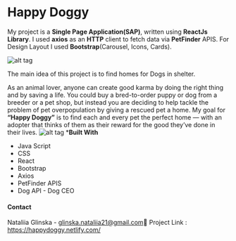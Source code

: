 
# Happy Doggy
My project is a **Single Page Application(SAP)**, written using **ReactJs Library**.
I used **axios** as an **HTTP** client to fetch data via **PetFinder** APIS. For Design Layout I used **Bootstrap**(Carousel, Icons, Cards).

![alt tag](https://user-images.githubusercontent.com/58815203/75567450-8defa400-5a1f-11ea-8091-b5319036fd89.png)

  The main idea of this project is to find homes for Dogs in shelter.
  
 As an animal lover, anyone can create good karma by doing the right thing and by saving a life. You could buy a bred-to-order puppy or dog from a breeder or a pet shop, but instead you are deciding to help tackle the problem of pet overpopulation by giving a rescued pet a home.
 My goal for **“Happy Doggy”** is to find each and every pet the perfect home — with an adopter that thinks of them as their reward for the good they’ve done in their lives.
![alt tag](https://user-images.githubusercontent.com/58815203/75568583-8b8e4980-5a21-11ea-8e1e-2a92c7243d4a.png)
***Built With**
* Java Script
* CSS
* React
* Bootstrap
* Axios
* PetFinder APIS
* Dog API - Dog CEO

#### Contact

Nataliia Glinska - glinska.nataliia21@gmail.com📩
Project Link : https://happydoggy.netlify.com/


